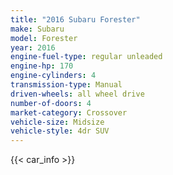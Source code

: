 ```yaml
---
title: "2016 Subaru Forester"
make: Subaru
model: Forester
year: 2016
engine-fuel-type: regular unleaded
engine-hp: 170
engine-cylinders: 4
transmission-type: Manual
driven-wheels: all wheel drive
number-of-doors: 4
market-category: Crossover
vehicle-size: Midsize
vehicle-style: 4dr SUV
---
```


{{< car_info >}}
